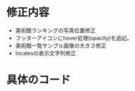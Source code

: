 # 修正内容
- 美術館ランキングの写真位置修正
- フッターアイコンにhover処理(opacity)を追記。
- 美術館一覧サンプル画像の大きさ修正
- localesの表示文字列修正

# 具体のコード



